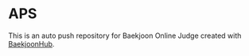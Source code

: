 # APS
This is an auto push repository for Baekjoon Online Judge created with [BaekjoonHub](https://github.com/BaekjoonHub/BaekjoonHub).
